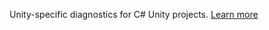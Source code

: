 Unity-specific diagnostics for C# Unity projects. [Learn more](https://github.com/microsoft/microsoft.unity.analyzers)
